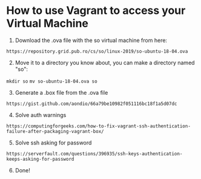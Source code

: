 # How to use Vagrant to access your Virtual Machine

1. Download the .ova file with the so virtual machine from here:

`https://repository.grid.pub.ro/cs/so/linux-2019/so-ubuntu-18-04.ova`

2. Move it to a directory you know about, you can make a directory named "so":

`mkdir so`
`mv so-ubuntu-18-04.ova so`

3. Generate a .box file from the .ova file

`https://gist.github.com/aondio/66a79be10982f051116bc18f1a5d07dc`

4. Solve auth warnings

`https://computingforgeeks.com/how-to-fix-vagrant-ssh-authentication-failure-after-packaging-vagrant-box/`

5. Solve ssh asking for password

`https://serverfault.com/questions/396935/ssh-keys-authentication-keeps-asking-for-password`

6. Done!